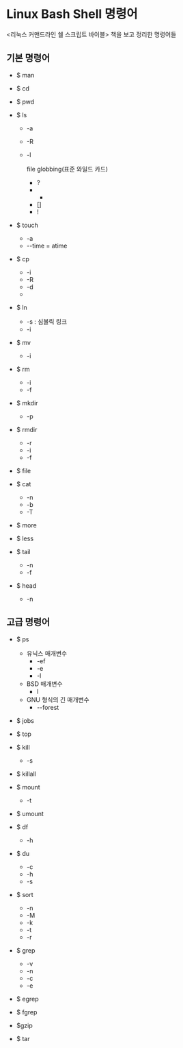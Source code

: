 # Linux Bash Shell 명령어

<리눅스 커맨드라인 쉘 스크립트 바이블> 책을 보고 정리한 명령어들



## 기본 명령어

- $ man

- $ cd

- $ pwd

- $ ls

  - -a

  - -R

  - -l

    file globbing(표준 와일드 카드)

    - ?
    - *
    - []
    - !

- $ touch

  - -a
  - --time = atime

- $ cp

  - -i
  - -R
  - -d
  - 

- $ ln

  - -s : 심볼릭 링크
  - -i

- $ mv

  - -i

- $ rm

  - -i
  - -f

- $ mkdir

  - -p

- $ rmdir

  - -r
  - -i
  - -f

- $ file

- $ cat

  - -n
  - -b
  - -T

- $ more

- $ less

- $ tail

  - -n
  - -f

- $ head

  - -n



## 고급 명령어

- $ ps

  - 유닉스 매개변수
    - -ef
    - -e
    - -l
  - BSD 매개변수
    - l
  - GNU 형식의 긴 매개변수
    - --forest

- $ jobs

- $ top

- $ kill

  - -s

- $ killall

- $ mount

  - -t

- $ umount

- $ df

  - -h

- $ du

  - -c
  - -h
  - -s

- $ sort

  - -n
  - -M
  - -k
  - -t
  - -r

- $ grep

  - -v
  - -n
  - -c
  - -e

- $ egrep

- $ fgrep

- $gzip

- $ tar

  